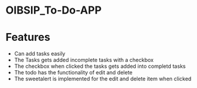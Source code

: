 # OIBSIP_To-Do-APP

# Features

- Can add tasks easily 
- The Tasks gets added incomplete tasks with a checkbox
- The checkbox when clicked the tasks gets added into completd tasks
- The todo has the functionality of edit and delete 
- The sweetalert is implemented for the edit and delete item when clicked
